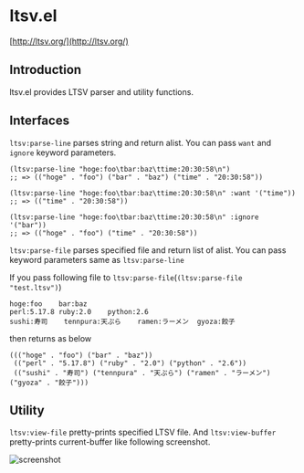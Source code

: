 # ltsv.el

[http://ltsv.org/](http://ltsv.org/)


## Introduction

ltsv.el provides LTSV parser and utility functions.


## Interfaces

`ltsv:parse-line` parses string and return alist. You can pass `want` and
`ignore` keyword parameters.

````elisp
(ltsv:parse-line "hoge:foo\tbar:baz\ttime:20:30:58\n")
;; => (("hoge" . "foo") ("bar" . "baz") ("time" . "20:30:58"))

(ltsv:parse-line "hoge:foo\tbar:baz\ttime:20:30:58\n" :want '("time"))
;; => (("time" . "20:30:58"))

(ltsv:parse-line "hoge:foo\tbar:baz\ttime:20:30:58\n" :ignore '("bar"))
;; => (("hoge" . "foo") ("time" . "20:30:58"))
````


`ltsv:parse-file` parses specified file and return list of alist.
You can pass keyword parameters same as `ltsv:parse-line`

If you pass following file to `ltsv:parse-file`(`(ltsv:parse-file "test.ltsv")`)
````
hoge:foo	bar:baz
perl:5.17.8	ruby:2.0	python:2.6
sushi:寿司	tennpura:天ぷら	ramen:ラーメン	gyoza:餃子
````

then returns as below

````
((("hoge" . "foo") ("bar" . "baz"))
 (("perl" . "5.17.8") ("ruby" . "2.0") ("python" . "2.6"))
 (("sushi" . "寿司") ("tennpura" . "天ぷら") ("ramen" . "ラーメン") ("gyoza" . "餃子")))
````


## Utility

`ltsv:view-file` pretty-prints specified LTSV file.
And `ltsv:view-buffer` pretty-prints current-buffer like following screenshot.

![screenshot](https://github.com/syohex/emacs-ltsv/raw/master/images/ltsv-el.png)
